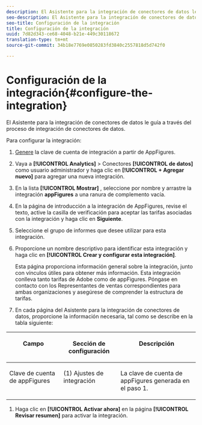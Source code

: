```yaml
---
description: El Asistente para la integración de conectores de datos le guía a través del proceso de integración de conectores de datos.
seo-description: El Asistente para la integración de conectores de datos le guía a través del proceso de integración de conectores de datos.
seo-title: Configuración de la integración
title: Configuración de la integración
uuid: 7d82d343-ce68-4048-b21e-449c30118672
translation-type: tm+mt
source-git-commit: 34b18e7769e0850283fd3840c2557818d5d742f0

---
```



# Configuración de la integración{#configure-the-integration}

El Asistente para la integración de conectores de datos le guía a través del proceso de integración de conectores de datos.

Para configurar la integración:

1. [Genere](https://appfigures.com/support/faq/523/connecting-to-adobes-marketing-cloud) la clave de cuenta de integración a partir de AppFigures.
1. Vaya a **[!UICONTROL Analytics]** &gt; Conectores **[!UICONTROL de datos]** como usuario administrador y haga clic en **[!UICONTROL + Agregar nuevo]** para agregar una nueva integración.
1. En la lista **[!UICONTROL Mostrar]** , seleccione por nombre y arrastre la integración **appFigures** a una ranura de complemento vacía.
1. En la página de introducción a la integración de AppFigures, revise el texto, active la casilla de verificación para aceptar las tarifas asociadas con la integración y haga clic en **Siguiente**.
1. Seleccione el grupo de informes que desee utilizar para esta integración.
1. Proporcione un nombre descriptivo para identificar esta integración y haga clic en **[!UICONTROL Crear y configurar esta integración]**.

   Esta página proporciona información general sobre la integración, junto con vínculos útiles para obtener más información. Esta integración conlleva tanto tarifas de Adobe como de appFigures. Póngase en contacto con los Representantes de ventas correspondientes para ambas organizaciones y asegúrese de comprender la estructura de tarifas.
1. En cada página del Asistente para la integración de conectores de datos, proporcione la información necesaria, tal como se describe en la tabla siguiente:

<table id="table_74EC1EEBE7A548AB878AA40187EBCD30"> 
 <thead> 
  <tr valign="top"> 
   <th colname="col2" class="entry"> <p> <b>Campo</b> </p> </th> 
   <th colname="col03" class="entry"> <p> <b>Sección de configuración</b> </p> </th> 
   <th colname="col3" class="entry"> <p> <b>Descripción</b> </p> </th> 
  </tr> 
 </thead>
 <tbody> 
  <tr valign="top"> 
   <td colname="col2"> <p>Clave de cuenta de appFigures </p> </td> 
   <td colname="col03"> <p>(1) Ajustes de integración </p> </td> 
   <td colname="col3"> <p>La clave de cuenta de appFigures generada en el paso 1. </p> </td> 
  </tr> 
 </tbody> 
</table>

1. Haga clic en **[!UICONTROL Activar ahora]** en la página **[!UICONTROL Revisar resumen]** para activar la integración.
